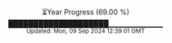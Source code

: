 <p align="center">
⏳Year Progress (69.00 %) <br>
████████████████████▁▁▁▁▁▁▁▁▁▁ <br>
<sub>Updated: Mon, 09 Sep 2024 12:39:01 GMT</sub>
</p>

